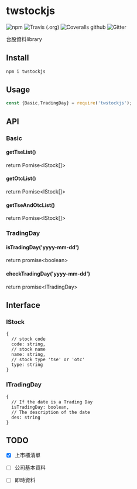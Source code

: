 # twstockjs

![npm](https://img.shields.io/npm/v/twstockjs)
![Travis (.org)](https://img.shields.io/travis/bigtongue5566/twstockjs)
![Coveralls github](https://img.shields.io/coveralls/github/bigtongue5566/twstockjs)
![Gitter](https://img.shields.io/gitter/room/bigtongue5566/twstockjs)

台股資料library

## Install

```bash
npm i twstockjs
```

## Usage

```javascript
const {Basic,TradingDay} = require('twstockjs');
```

## API

### Basic

#### getTseList()

return Pomise\<IStock[]\>

#### getOtcList()

return Pomise\<IStock[]\>

#### getTseAndOtcList()

return Pomise\<IStock[]\>

### TradingDay

#### isTradingDay('yyyy-mm-dd')

return promise\<boolean\>

#### checkTradingDay('yyyy-mm-dd')

return promise\<ITradingDay\>

## Interface

### IStock

```
{
  // stock code
  code: string,
  // stock name
  name: string,
  // stock type 'tse' or 'otc'
  type: string
}
```

### ITradingDay

```
{
  // If the date is a Trading Day
  isTradingDay: boolean,
  // The description of the date
  des: string
}
```

## TODO

- [x] 上市櫃清單

- [ ] 公司基本資料

- [ ] 即時資料
